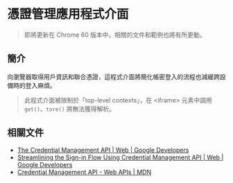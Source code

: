 憑證管理應用程式介面
=======


> 即將更新在 Chrome 60 版本中，相關的文件和範例也將有所更動。



## 簡介


向瀏覽器取得用戶資訊和聯合憑證，這程式介面將簡化帳密登入的流程也減緩跨設備時的登入麻煩。


> 此程式介面被限制於「top-level contexts」，在 &lt;iframe&gt; 元素中調用 `get()`、`tore()` 將無法獲得解析。



## 相關文件


* [The Credential Management API | Web | Google Developers](https://developers.google.com/web/fundamentals/security/credential-management/?hl=zh-tw)
* [Streamlining the Sign-in Flow Using Credential Management API | Web | Google Developers](https://developers.google.com/web/updates/2016/04/credential-management-api)
* [Credential Management API - Web APIs | MDN](https://developer.mozilla.org/zh-TW/docs/Web/API/Credential_Management_API)

